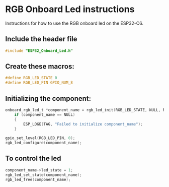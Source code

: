 # RGB Onboard Led instructions
Instructions for how to use the RGB onboard led on the ESP32-C6.

## Include the header file
```c
#include "ESP32_Onboard_Led.h"
```

## Create these macros:
```c
#define RGB_LED_STATE 0
#define RGB_LED_PIN GPIO_NUM_8
```

## Initializing the component:
``` c
onboard_rgb_led_t *component_name = rgb_led_init(RGB_LED_STATE, NULL, RGB_LED_PIN);
    if (component_name == NULL)
    {
        ESP_LOGE(TAG, "Failed to initialize component_name");
    }
	
gpio_set_level(RGB_LED_PIN, 0);
rgb_led_configure(component_name);
```

## To control the led
``` c
component_name->led_state = 1;  
rgb_led_set_state(component_name);
rgb_led_free(component_name);
```